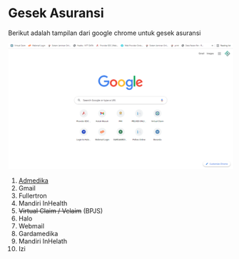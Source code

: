 # Gesek Asuransi

Berikut adalah tampilan dari google chrome untuk gesek asuransi

![google-chrome](../images/google-chrome.png)

1. [Admedika](./asuransi/admedika)
2. Gmail
3. Fullertron
4. Mandiri InHealth
5. ~~Virtual Claim / Vclaim~~ (BPJS)
6. Halo
7. Webmail
8. Gardamedika
9. Mandiri InHelath
10. Izi